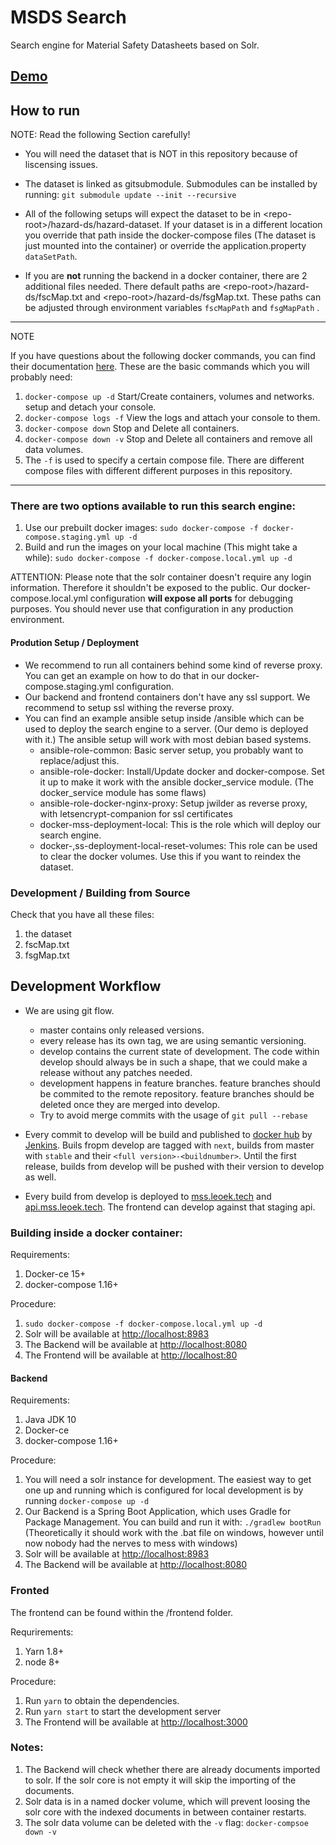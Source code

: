 # MSDS Search
Search engine for Material Safety Datasheets based on Solr.

## [Demo](https://mss.leoek.tech)

## How to run
NOTE: Read the following Section carefully! 

* You will need the dataset that is NOT in this repository because of liscensing issues. 

* The dataset is linked as gitsubmodule. Submodules can be installed by running: 
`git submodule update --init --recursive`

* All of the following setups will expect the dataset to be in \<repo-root\>/hazard-ds/hazard-dataset. If your dataset is in a different location you override that path inside the docker-compose files (The dataset is just mounted into the container) or override the application.property `dataSetPath`.

* If you are **not** running the backend in a docker container, there are 2 additional files needed.
There default paths are \<repo-root\>/hazard-ds/fscMap.txt and \<repo-root\>/hazard-ds/fsgMap.txt. These paths can be adjusted through environment variables `fscMapPath` and `fsgMapPath` .
___

NOTE

If you have questions about the following docker commands, you can find their documentation [here](https://docs.docker.com/compose/reference/overview/). These are the basic commands which you will probably need:

1. `docker-compose up -d` Start/Create containers, volumes and networks. setup and detach your console.
2. `docker-compose logs -f` View the logs and attach your console to them.
3. `docker-compose down` Stop and Delete all containers.
4. `docker-compose down -v` Stop and Delete all containers and remove all data volumes.
5. The `-f` is used to specify a certain compose file. There are different compose files with different different purposes in this repository.

___

### There are two options available to run this search engine:

1. Use our prebuilt docker images: `sudo docker-compose -f docker-compose.staging.yml up -d`
2. Build and run the images on your local machine (This might take a while): `sudo docker-compose -f docker-compose.local.yml up -d`

ATTENTION: Please note that the solr container doesn't require any login information. Therefore it shouldn't be exposed to the public. Our docker-compose.local.yml configuration **will expose all ports** for debugging purposes. You should never use that configuration in any production environment.

#### Prodution Setup / Deployment

* We recommend to run all containers behind some kind of reverse proxy. You can get an example on how to do that in our docker-compose.staging.yml configuration.
* Our backend and frontend containers don't have any ssl support. We recommend to setup ssl withing the reverse proxy.
* You can find an example ansible setup inside /ansible which can be used to deploy the search engine to a server. (Our demo is deployed with it.) The ansible setup will work with most debian based systems.
    * ansible-role-common: Basic server setup, you probably want to replace/adjust this.
    * ansible-role-docker: Install/Update docker and docker-compose. Set it up to make it work with the ansible docker_service module. (The docker_service module has some flaws)
    * ansible-role-docker-nginx-proxy: Setup jwilder as reverse proxy, with letsencrypt-companion for ssl certificates
    * docker-mss-deployment-local: This is the role which will deploy our search engine.
    * docker-,ss-deployment-local-reset-volumes: This role can be used to clear the docker volumes. Use this if you want to reindex the dataset.

### Development / Building from Source

Check that you have all these files:
1. the dataset
2. fscMap.txt
3. fsgMap.txt

## Development Workflow

* We are using git flow.
    * master contains only released versions.
    * every release has its own tag, we are using semantic versioning.
    * develop contains the current state of development. The code within develop should always be in such a shape, that we could make a release without any patches needed.
    * development happens in feature branches. feature branches should be commited to the remote repository. feature branches should be deleted once they are merged into develop.
    * Try to avoid merge commits with the usage of `git pull --rebase`

* Every commit to develop will be build and published to [docker hub](https://hub.docker.com/r/materialsafetysearch/private/) by [Jenkins](ci.leoek.eu). Buils fropm develop are tagged with `next`, builds from master with `stable` and their `<full version>-<buildnumber>`. Until the first release, builds from develop will be pushed with their version to develop as well.

* Every build from develop is deployed to [mss.leoek.tech](mss.leoek.tech) and [api.mss.leoek.tech](api.mss.leoek.tech). The frontend can develop against that staging api.


### Building inside a docker container:

Requirements:
1. Docker-ce 15+
2. docker-compose 1.16+

Procedure:
1. `sudo docker-compose -f docker-compose.local.yml up -d`
2. Solr will be available at [http://localhost:8983](http://localhost:8983)
3. The Backend will be available at [http://localhost:8080](http://localhost:8080)
4. The Frontend will be available at [http://localhost:80](http://localhost:80)

#### Backend

Requirements:
1. Java JDK 10
2. Docker-ce
3. docker-compose 1.16+

Procedure:
1. You will need a solr instance for development. The easiest way to get one up and running which is configured for local development is by running `docker-compose up -d`
2. Our Backend is a Spring Boot Application, which uses Gradle for Package Management. You can build and run it with: `./gradlew bootRun` (Theoretically it should work with the .bat file on windows, however until now nobody had the nerves to mess with windows)
3. Solr will be available at [http://localhost:8983](http://localhost:8983)
4. The Backend will be available at [http://localhost:8080](http://localhost:8080)

### Fronted

The frontend can be found within the /frontend folder.

Requrirements:
1. Yarn 1.8+
2. node 8+

Procedure:
1. Run `yarn` to obtain the dependencies.
2. Run `yarn start` to start the development server
3. The Frontend will be available at [http://localhost:3000](http://localhost:3000)


### Notes:

1. The Backend will check whether there are already documents imported to solr. If the solr core is not empty it will skip the importing of the documents.
2. Solr data is in a named docker volume, which will prevent loosing the solr core with the indexed documents in between container restarts.
3. The solr data volume can be deleted with the `-v` flag: `docker-compsoe down -v`
